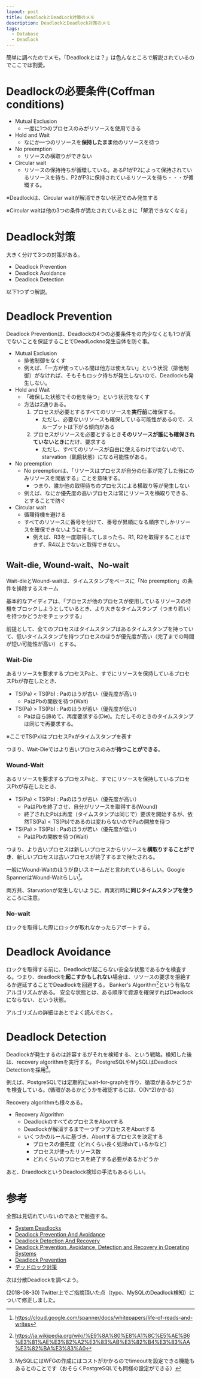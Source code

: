 ```yaml
---
layout: post
title: DeadlockとDeadLock対策のメモ
description: DeadlockとDeadlock対策のメモ
tags:
  - Database
  - Deadlock
---
```


簡単に調べたのでメモ。「Deadlockとは？」は色んなところで解説されているのでここでは割愛。

# Deadlockの必要条件(Coffman conditions)
* Mutual Exclusion
  * 一度に1つのプロセスのみがリソースを使用できる
* Hold and Wait
  * なにか一つのリソースを**保持したまま**他のリソースを待つ
* No preemption
  * リソースの横取りができない
* Circular wait
  * リソースの保持待ちが循環している。あるP1がP2によって保持されているリソースを待ち、P2がP3に保持されているリソースを待ち・・・が循環する。

※Deadlockは、Circular waitが解消できない状況でのみ発生する

※Circular waitは他の3つの条件が満たされているときに「解消できなくなる」

# Deadlock対策
大きく分けて3つの対策がある。
* Deadlock Prevention
* Deadlock Avoidance
* Deadlock Detection

以下1つずつ解説。

# Deadlock Prevention
Deadlock Preventionは、Deadlockの4つの必要条件をの内少なくとも1つが真でないことを保証することでDeadLockno発生自体を防ぐ事。
* Mutual Exclusion
  * 排他制御をなくす
  * 例えば、「一方が使っている間は他方は使えない」という状況（排他制御）がなければ、そもそもロック待ちが発生しないので、Deadlockも発生しない。
* Hold and Wait
  * 「確保した状態でその他を待つ」という状況をなくす
  * 方法は2通りある。
    1. プロセスが必要とするすべてのリソースを**実行前**に確保する。
       * ただし、必要ないリソースも確保している可能性があるので、スループットは下がる傾向がある
    2. プロセスがリソースを必要とするとき**そのリソースが誰にも確保されていないとき**にだけ、要求する
       * ただし、すべてのリソースが自由に使えるわけではないので、starvation（飢餓状態）になる可能性がある。
* No preemption
  * No preemptionは、「リソースはプロセスが自分の仕事が完了した後にのみリソースを開放する」ことを意味する。
    * つまり、誰か他の取得待ちのプロセスによる横取り等が発生しない
  * 例えば、なにか優先度の高いプロセスは常にリソースを横取りできる、とすることで防ぐ
* Circular wait
  * 循環待機を避ける
  * すべてのリソースに番号を付けて、番号が昇順になる順序でしかリソースを確保できないようにする。
    * 例えば、R3を一度取得してしまったら、R1, R2を取得することはできず、R4以上でないと取得できない。

## Wait-die, Wound-wait、No-wait
Wait-dieとWound-waitは、タイムスタンプをベースに「No preemption」の条件を排除するスキーム

基本的なアイディアは、「プロセスが他のプロセスが使用しているリソースの待機をブロックしようとしているとき、より大きなタイムスタンプ（つまり若い）を持つかどうかをチェックする」

前提として、全てのプロセスはタイムスタンプはあるタイムスタンプを持っていて、低いタイムスタンプを持つプロセスのほうが優先度が高い（完了までの時間が短い可能性が高い）とする。

### Wait-Die
あるリソースを要求するプロセスPaと、すでにリソースを保持しているプロセスPbが存在したとき、
* TS(Pa) < TS(Pb) : Paのほうが古い（優先度が高い）
  * PaはPbの開放を待つ(Wait)
* TS(Pa) > TS(Pb) : Paのほうが若い（優先度が低い）
  * Paは自ら諦めて、再度要求する(Die)。ただしそのときのタイムスタンプは同じで再要求する。

※ここでTS(Px)はプロセスPxがタイムスタンプを表す

つまり、Wait-Dieではより古いプロセスのみが**待つことができる**。

### Wound-Wait
あるリソースを要求するプロセスPaと、すでにリソースを保持しているプロセスPbが存在したとき、
* TS(Pa) < TS(Pb) : Paのほうが古い（優先度が高い）
  * PaはPbを終了させ、自分がリソースを取得する(Wound)
  * 終了されたPbは再度（タイムスタンプは同じで）要求を開始するが、依然TS(Pa) < TS(Pb)であるのは変わらないのでPaの開放を待つ
* TS(Pa) > TS(Pb) : Paのほうが若い（優先度が低い）
  * PaはPbの開放を待つ(Wait)

つまり、より古いプロセスは新しいプロセスからリソースを**横取りすることができ**、新しいプロセスは古いプロセスが終了するまで待たされる。

一般にWound-Waitのほうが良いスキームだと言われているらしい。Google SpannerはWound-Waitらしい[^spanner]。

両方共、Starvationが発生しないように、再実行時に**同じタイムスタンプを使う**ところに注意。

[^spanner]:https://cloud.google.com/spanner/docs/whitepapers/life-of-reads-and-writes

### No-wait
ロックを取得した際にロックが取れなかったらアボートする。

# Deadlock Avoidance
ロックを取得する前に、Deadlockが起こらない安全な状態であるかを検査する。つまり、deadlockを**起こすかもしれない**場合は、リソースの要求を拒絶するか遅延することでDeadlockを回避する。
Banker's Algorithm[^bankers_algorithm]という有名なアルゴリズムがある。
安全な状態とは、ある順序で資源を確保すればDeadlockにならない、という状態。

アルゴリズムの詳細はあとでよく読んでおく。

[^bankers_algorithm]: https://ja.wikipedia.org/wiki/%E9%8A%80%E8%A1%8C%E5%AE%B6%E3%81%AE%E3%82%A2%E3%83%AB%E3%82%B4%E3%83%AA%E3%82%BA%E3%83%A0

# Deadlock Detection
Deadlockが発生するのは許容するがそれを検知する、という戦略。検知した後は、recovery algorithmを実行する。
PostgreSQLやMySQLはDeadlock Detectionを採用[^deadlock_detection]。

例えば、PostgreSQLでは定期的にwait-for-graphを作り、循環があるかどうかを検査している。(循環があるかどうかを確認するには、O(N^2)かかる)

Recovery algorithmも様々ある。

* Recovery Algorithm
  * DeadlockのすべてのプロセスをAbortする
  * Deadlockが解消するまで一つずつプロセスをAbortする
  * いくつかのルールに基づき、Abortするプロセスを決定する
    * プロセスの優先度（どれくらい長く処理shているかなど）
    * プロセスが使ったリソース数
    * どれくらいのプロセスを終了する必要があるかどうか

あと、DraedlockというDeadlock検知の手法もあるらしい。

[^deadlock_detection]: MySQLにはWFGの作成にはコストがかかるのでtimeoutを設定できる機能もあるとのことです（おそらくPostgreSQLでも同様の設定ができる）

# 参考
全部は見切れていないのであとで勉強する。
* [System Deadlocks](https://people.cs.umass.edu/~mcorner/courses/691J/papers/TS/coffman_deadlocks/coffman_deadlocks.pdf)
* [Deadlock Prevention And Avoidance](https://www.geeksforgeeks.org/deadlock-prevention/)
* [Deadlock Detection And Recovery](https://www.geeksforgeeks.org/deadlock-detection-recovery/)
* [Deadlock Prevention, Avoidance, Detection and Recovery in Operating Systems](https://javajee.com/deadlock-prevention-avoidance-detection-and-recovery-in-operating-systems)
* [Deadlock Prevention](http://www.cs.colostate.edu/~cs551/CourseNotes/Deadlock/WaitWoundDie.html)
* [デッドロック対策](https://qiita.com/kumagi/items/1b45352160c101928d7e)

次は分散Deadlockを調べよう。

(2018-08-30) Twitter上でご指摘頂いた点（typo、MySQLのDeadlock検知）について修正しました。
